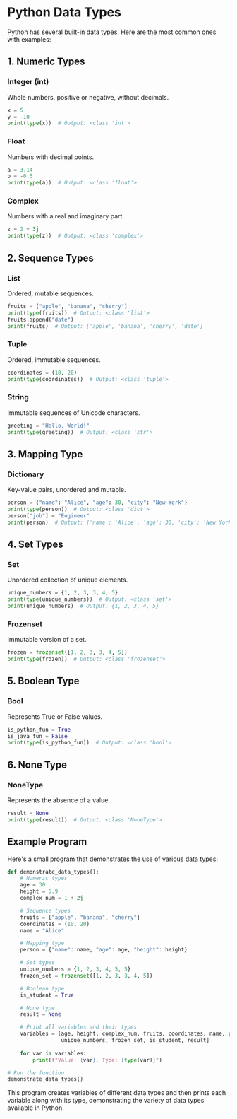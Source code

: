 # Python Data Types

Python has several built-in data types. Here are the most common ones with examples:

## 1. Numeric Types

### Integer (int)
Whole numbers, positive or negative, without decimals.

```python
x = 5
y = -10
print(type(x))  # Output: <class 'int'>
```

### Float
Numbers with decimal points.

```python
a = 3.14
b = -0.5
print(type(a))  # Output: <class 'float'>
```

### Complex
Numbers with a real and imaginary part.

```python
z = 2 + 3j
print(type(z))  # Output: <class 'complex'>
```

## 2. Sequence Types

### List
Ordered, mutable sequences.

```python
fruits = ["apple", "banana", "cherry"]
print(type(fruits))  # Output: <class 'list'>
fruits.append("date")
print(fruits)  # Output: ['apple', 'banana', 'cherry', 'date']
```

### Tuple
Ordered, immutable sequences.

```python
coordinates = (10, 20)
print(type(coordinates))  # Output: <class 'tuple'>
```

### String
Immutable sequences of Unicode characters.

```python
greeting = "Hello, World!"
print(type(greeting))  # Output: <class 'str'>
```

## 3. Mapping Type

### Dictionary
Key-value pairs, unordered and mutable.

```python
person = {"name": "Alice", "age": 30, "city": "New York"}
print(type(person))  # Output: <class 'dict'>
person["job"] = "Engineer"
print(person)  # Output: {'name': 'Alice', 'age': 30, 'city': 'New York', 'job': 'Engineer'}
```

## 4. Set Types

### Set
Unordered collection of unique elements.

```python
unique_numbers = {1, 2, 3, 3, 4, 5}
print(type(unique_numbers))  # Output: <class 'set'>
print(unique_numbers)  # Output: {1, 2, 3, 4, 5}
```

### Frozenset
Immutable version of a set.

```python
frozen = frozenset([1, 2, 3, 3, 4, 5])
print(type(frozen))  # Output: <class 'frozenset'>
```

## 5. Boolean Type

### Bool
Represents True or False values.

```python
is_python_fun = True
is_java_fun = False
print(type(is_python_fun))  # Output: <class 'bool'>
```

## 6. None Type

### NoneType
Represents the absence of a value.

```python
result = None
print(type(result))  # Output: <class 'NoneType'>
```

## Example Program

Here's a small program that demonstrates the use of various data types:

```python
def demonstrate_data_types():
    # Numeric types
    age = 30
    height = 5.9
    complex_num = 1 + 2j

    # Sequence types
    fruits = ["apple", "banana", "cherry"]
    coordinates = (10, 20)
    name = "Alice"

    # Mapping type
    person = {"name": name, "age": age, "height": height}

    # Set types
    unique_numbers = {1, 2, 3, 4, 5, 5}
    frozen_set = frozenset([1, 2, 3, 3, 4, 5])

    # Boolean type
    is_student = True

    # None type
    result = None

    # Print all variables and their types
    variables = [age, height, complex_num, fruits, coordinates, name, person, 
                 unique_numbers, frozen_set, is_student, result]
    
    for var in variables:
        print(f"Value: {var}, Type: {type(var)}")

# Run the function
demonstrate_data_types()
```

This program creates variables of different data types and then prints each variable along with its type, demonstrating the variety of data types available in Python.